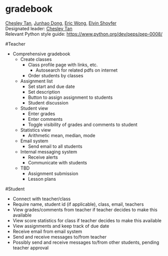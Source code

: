 gradebook
========

[Chesley Tan](https://github.com/ChesleyTan), [Junhao Dong](https://github.com/junhaodong), [Eric Wong](https://github.com/ericwongg), [Elvin Shoyfer](https://github.com/eshoyfer)  
Designated leader: [Chesley Tan](https://github.com/ChesleyTan)   
Relevant Python style guide: https://www.python.org/dev/peps/pep-0008/

#Teacher
* Comprehensive gradebook  
   * Create classes  
      * Class profile page with links, etc.  
         * Autosearch for related pdfs on internet  
      * Order students by classes  
   * Assignment list  
      * Set start and due date  
      * Set description  
      * Button to assign assignment to students  
      * Student discussion  
   * Student view  
      * Enter grades  
      * Enter comments  
      * Toggle visibility of grades and comments to student  
   * Statistics view  
      * Arithmetic mean, median, mode  
   * Email system  
      * Send email to all students  
   * Internal messaging system  
      * Receive alerts  
      * Communicate with students  
   * TBD  
      * Assignment submission  
      * Lesson plans  
  
#Student
* Connect with teacher/class  
* Require name, student id (if applicable), class, email, teachers  
* View grades/comments from teacher if teacher decides to make this available  
* View score statistics for class if teacher decides to make this available  
* View assignments and keep track of due date  
* Receive email from email system  
* Send and receive messages to/from teacher  
* Possibly send and receive messages to/from other students, pending teacher approval
